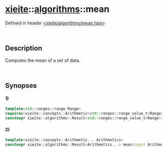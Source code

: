 # [xieite](../xieite.md)\:\:[algorithms](../algorithms.md)\:\:mean
Defined in header [<xieite/algorithms/mean.hpp>](../../include/xieite/algorithms/mean.hpp)

&nbsp;

## Description
Computes the mean of a set of data.

&nbsp;

## Synopses
#### 1)
```cpp
template<std::ranges::range Range>
requires(xieite::concepts::Arithmetic<std::ranges::range_value_t<Range>>)
constexpr xieite::algorithms::Result<std::ranges::range_value_t<Range>> mean(const Range& range) noexcept;
```
#### 2)
```cpp
template<xieite::concepts::Arithmetic... Arithmetics>
constexpr xieite::algorithms::Result<Arithmetics...> mean(const Arithmetics... values) noexcept;
```
